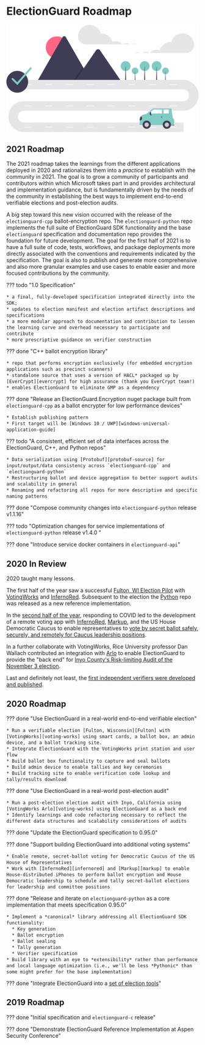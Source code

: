 # ElectionGuard Roadmap

![Roadmap][roadmap-image]

## 2021 Roadmap

The 2021 roadmap takes the learnings from the different applications deployed in 2020 and rationalizes them into a *practice* to establish with the community in 2021. The goal is to grow a community of participants and contributors within which Microsoft takes part in and provides architectural and implementation guidance, but is fundamentally driven by the needs of the community in establishing the best ways to implement end-to-end verifiable elections and post-election audits.

A big step toward this new vision occurred with the release of the `electionguard-cpp` ballot-encryption repo. The `electionguard-python` repo  implements the full suite of ElectionGuard SDK functionality and the base `electionguard` specification and documentation repo provides the foundation for future development. The goal for the first half of 2021 is to have a full suite of code, tests, workflows, and package deployments more directly associated with the conventions and requirements indicated by the specification. The goal is also to publish and generate more comprehensive and also more granular examples and use cases to enable easier and more focused contributions by the community.

??? todo "1.0 Specification"

    * a final, fully-developed specification integrated directly into the SDK;
    * updates to election manifest and election artifact descriptions and specifications
    * a more modular approach to documentation and contribution to lessen the learning curve and overhead necessary to participate and contribute
    * more prescriptive guidance on verifier construction


??? done "C++ ballot encryption library"

    * repo that performs encryption exclusively (for embedded encryption applications such as precinct scanners)
    * standalone source that uses a version of HACL* packaged up by [EverCrypt][evercrypt] for high assurance (thank you EverCrypt team!)
    * enables ElectionGuard to eliminate GMP as a dependency 

??? done "Release an ElectionGuard.Encryption nuget package built from `electionguard-cpp` as a ballot encrypter for low performance devices"

    * Establish publishing pattern
    * First target will be [Windows 10 / UWP][windows-universal-application-guide]

??? todo  "A consistent, efficient set of data interfaces across the ElectionGuard, C++, and Python repos"

    * Data serialization using [Protobuf][protobuf-source] for input/output/data consistency across `electionguard-cpp` and `electionguard-python`
    * Restructuring ballot and device aggregation to better support audits and scalability in general
    * Renaming and refactoring all repos for more descriptive and specific naming patterns

??? done "Compose community changes into `electionguard-python` release v1.1.16"

??? todo "Optimization changes for service implementations of `electionguard-python` release v1.4.0 "

??? done "Introduce service docker containers in `electionguard-api`"

## 2020 In Review

2020 taught many lessons. 

The first half of the year saw a successful [Fulton, WI Election Pilot][fulton-wi-election-pilot] with [VotingWorks][voting-works] and [InfernoRed][infernored]. Subsequent to the election the [Python](https://github.com/microsoft/electionguard-python) repo was released as a new reference implementation.

In the [second half of the year](https://blogs.microsoft.com/on-the-issues/2020/12/04/electionguard-2020-elections-security-pilot/), responding to COVID led to the development of a remote voting app with [InfernoRed][infernored], [Markup][markup], and the US House Democratic Caucus to enable representatives to [vote by secret ballot safely, securely, and remotely for Caucus leadership positions][dems-virtual-leadership-election]. 

In a further collaborate with VotingWorks, Rice University professor Dan Wallach contributed an integration with [Arlo][arlo] to enable ElectionGuard to provide the "back end" for [Inyo County's Risk-limiting Audit of the November 3 election][inyo-risk-limiting-audit].  

Last and definitely not least, the [first independent verifiers were developed and published][election-guard-index].

## 2020 Roadmap

??? done "Use ElectionGuard in a real-world end-to-end verifiable election"

    * Run a verifiable election [Fulton, Wisconsin][Fulton] with [VotingWorks][voting-works] using smart cards, a ballot box, an admin device, and a ballot tracking site.
    * Integrate ElectionGuard with the VotingWorks print station and user flow
    * Build ballot box functionality to capture and seal ballots
    * Build admin device to enable tallies and key ceremonies
    * Build tracking site to enable verification code lookup and tally/results download

??? done "Use ElectionGuard in a real-world post-election audit"

    * Run a post-election election audit with Inyo, California using [VotingWorks Arlo][voting-works] using ElectionGuard as a back end
    * Identify learnings and code refactoring necessary to reflect the different data structures and scalability considerations of audits

??? done "Update the ElectionGuard specification to 0.95.0"

??? done "Support building ElectionGuard into additional voting systems"

    * Enable remote, secret-ballot voting for Democratic Caucus of the US House of Representatives
    * Work with [InfernoRed][infernored] and [Markup][markup] to enable House-distributed iPhones to perform ballot encryption and House Democratic leadership to schedule and tally secret-ballot elections for leadership and committee positions

??? done "Release and iterate on `electionguard-python` as a core implementation that meets specification 0.95.0"

    * Implement a *canonical* library addressing all ElectionGuard SDK functionality:
      * Key generation
      * Ballot encryption
      * Ballot sealing 
      * Tally generation
      * Verifier specification
    * Build library with an eye to *extensibility* rather than performance and local language optimization (i.e., we'll be less *Pythonic* than some might prefer for the base implementation)

??? done "Integrate ElectionGuard into a [set of election tools][ElectionTools]"

## 2019 Roadmap

??? done "Initial specification and `electionguard-c` release"

??? done "Demonstrate ElectionGuard Reference Implementation at Aspen Security Conference"

<!-- Links -->
[ElectionTools]: https://blogs.microsoft.com/on-the-issues/2020/12/04/electionguard-2020-elections-security-pilot/
[Fulton]: https://news.microsoft.com/on-the-issues/2020/05/13/microsoft-electionguard-pilot-wisconsin/
[roadmap-image]: ../images/undraw/roadmap.svg "Image of a car on a road with mountains"
[evercrypt]: https://github.com/project-everest/hacl-star#evercrypt "Evercrypt"
[windows-universal-application-guide]: https://docs.microsoft.com/en-us/windows/uwp/get-started/universal-application-platform-guide "Windows Universal APplication platform guide"
[protobuf-source]: https://github.com/protocolbuffers/protobuf "Protobuf source code"
[fulton-wi-election-pilot]: https://www.cnn.com/2020/02/22/tech/microsoft-election-guard-voting-test/index.html "Fulton, Wisconsin election pilot"
[voting-works]: https://voting.works "Voting works"
[arlo]: https://voting.works/risk-limiting-audits/ "Voting Works risk limiting audits"
[inyo-risk-limiting-audit]: https://elections.inyocounty.us/post-election-audits/ "Inyo's risk limiting post-election audit"
[infernored]: https://infernored.com "InfernoRed"
[markup]: https://markup.law
[dems-virtual-leadership-election]: https://www.dems.gov/newsroom/press-releases/house-democrats-successfully-conclude-first-ever-virtual-leadership-elections "house democrats successfully conclude first-ever virtual leadership elections"

[election-guard-index]: ../contribute/index.md "Election Guard Index"
